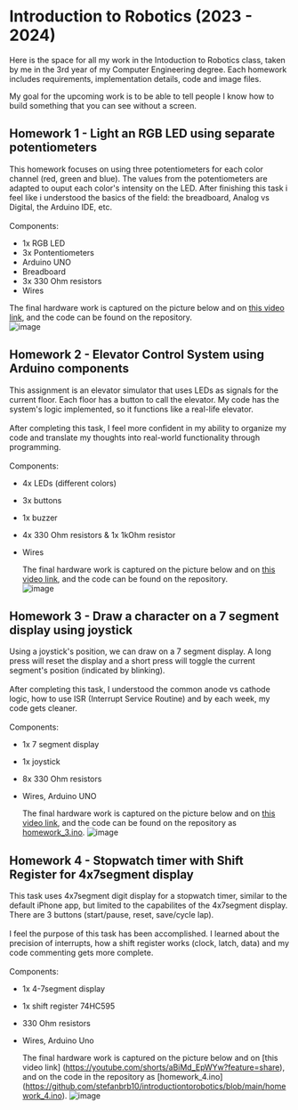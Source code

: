 # Introduction to Robotics (2023 - 2024)
Here is the space for all my work in the Intoduction to Robotics class, taken by me in the 3rd year of my Computer Engineering degree. Each homework includes requirements, implementation details, code and image files.

My goal for the upcoming work is to be able to tell people I know how to build something that you can see without a screen.

## Homework 1 - Light an RGB LED using separate potentiometers
This homework focuses on using three potentiometers for each color channel (red, green and blue). The values from the potentiometers are adapted to ouput each color's intensity on the LED.
After finishing this task i feel like i understood the basics of the field: the breadboard, Analog vs Digital, the Arduino IDE, etc.
<br> <br>
Components:
  - 1x RGB LED
  - 3x Pontentiometers
  - Arduino UNO
  - Breadboard
  - 3x 330 Ohm resistors
  - Wires

The final hardware work is captured on the picture below and on [this video link](https://youtu.be/odYh3JC_jyA?si=RXHRvevwee9fD3rG), and the code can be found on the repository. 
<br>
![image](https://github.com/stefanbrb10/introductiontorobotics/assets/35970743/0af54fdd-1940-4970-a4af-ea1c8e126ec9)

## Homework 2 - Elevator Control System using Arduino components
This assignment is an elevator simulator that uses LEDs as signals for the current floor. Each floor has a button to call the elevator. My code has the system's logic implemented, so it functions like a real-life elevator.<br> <br> After completing this task, I feel more confident in my ability to organize my code and translate my thoughts into real-world functionality through programming.
<br><br>
Components:
- 4x LEDs (different colors)
- 3x buttons
- 1x buzzer
- 4x 330 Ohm resistors & 1x 1kOhm resistor
- Wires

  The final hardware work is captured on the picture below and on [this video link](https://youtube.com/shorts/i1zYdx4s9Cg?feature=share), and the code can be found on the repository.
  <br>
  ![image](https://github.com/stefanbrb10/introductiontorobotics/assets/35970743/888d47f4-f7b1-465b-a961-61a462445321)

## Homework 3 - Draw a character on a 7 segment display using joystick
Using a joystick's position, we can draw on a 7 segment display. A long press will reset the display and a short press will toggle the current segment's position (indicated by blinking). <br><br>
After completing this task, I understood the common anode vs cathode logic, how to use ISR (Interrupt Service Routine) and by each week, my code gets cleaner.
<br> <br>
Components:
- 1x 7 segment display
- 1x joystick
- 8x 330 Ohm resistors
- Wires, Arduino UNO

  The final hardware work is captured on the picture below and on [this video link](https://www.youtube.com/watch?v=Km1vf0I4Pb0), and the code can be found on the repository as [homework_3.ino](https://github.com/stefanbrb10/introductiontorobotics/blob/main/homework_3.ino).
![image](https://github.com/stefanbrb10/introductiontorobotics/assets/35970743/13bf82e2-d57e-4298-a8d6-e794f54ce552)

## Homework 4 - Stopwatch timer with Shift Register for 4x7segment display
This task uses 4x7segment digit display for a stopwatch timer, similar to the default iPhone app, but limited to the capabilites of the 4x7segment display. There are 3 buttons (start/pause, reset, save/cycle lap).
<br> <br>
I feel the purpose of this task has been accomplished. I learned about the precision of interrupts, how a shift register works (clock, latch, data) and my code commenting gets more complete. 
<br> <br>
Components:
- 1x 4-7segment display
- 1x shift register 74HC595
- 330 Ohm resistors
- Wires, Arduino Uno

  The final hardware work is captured on the picture below and on [this video link] (https://youtube.com/shorts/aBiMd_EpWYw?feature=share), and on the code in the repository as [homework_4.ino] (https://github.com/stefanbrb10/introductiontorobotics/blob/main/homework_4.ino).
![image](https://github.com/stefanbrb10/introductiontorobotics/assets/35970743/9fd29df9-7123-4fe7-be7e-319e23dd095a)


